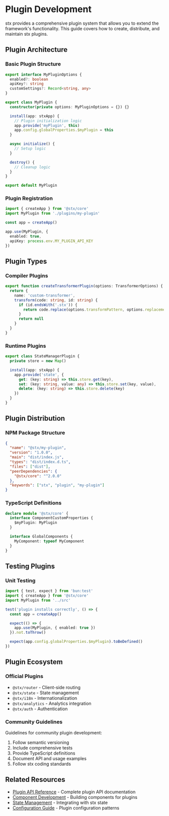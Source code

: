 # Plugin Development

stx provides a comprehensive plugin system that allows you to extend the framework's functionality. This guide covers how to create, distribute, and maintain stx plugins.

## Plugin Architecture

### Basic Plugin Structure

```typescript
export interface MyPluginOptions {
  enabled?: boolean
  apiKey?: string
  customSettings?: Record<string, any>
}

export class MyPlugin {
  constructor(private options: MyPluginOptions = {}) {}

  install(app: stxApp) {
    // Plugin initialization logic
    app.provide('myPlugin', this)
    app.config.globalProperties.$myPlugin = this
  }

  async initialize() {
    // Setup logic
  }

  destroy() {
    // Cleanup logic
  }
}

export default MyPlugin
```

### Plugin Registration

```typescript
import { createApp } from '@stx/core'
import MyPlugin from './plugins/my-plugin'

const app = createApp()

app.use(MyPlugin, {
  enabled: true,
  apiKey: process.env.MY_PLUGIN_API_KEY
})
```

## Plugin Types

### Compiler Plugins

```typescript
export function createTransformerPlugin(options: TransformerOptions) {
  return {
    name: 'custom-transformer',
    transform(code: string, id: string) {
      if (id.endsWith('.stx')) {
        return code.replace(options.transformPattern, options.replacement)
      }
      return null
    }
  }
}
```

### Runtime Plugins

```typescript
export class StateManagerPlugin {
  private store = new Map()

  install(app: stxApp) {
    app.provide('state', {
      get: (key: string) => this.store.get(key),
      set: (key: string, value: any) => this.store.set(key, value),
      delete: (key: string) => this.store.delete(key)
    })
  }
}
```

## Plugin Distribution

### NPM Package Structure

```json
{
  "name": "@stx/my-plugin",
  "version": "1.0.0",
  "main": "dist/index.js",
  "types": "dist/index.d.ts",
  "files": ["dist"],
  "peerDependencies": {
    "@stx/core": "^2.0.0"
  },
  "keywords": ["stx", "plugin", "my-plugin"]
}
```

### TypeScript Definitions

```typescript
declare module '@stx/core' {
  interface ComponentCustomProperties {
    $myPlugin: MyPlugin
  }

  interface GlobalComponents {
    MyComponent: typeof MyComponent
  }
}
```

## Testing Plugins

### Unit Testing

```typescript
import { test, expect } from 'bun:test'
import { createApp } from '@stx/core'
import MyPlugin from '../src'

test('plugin installs correctly', () => {
  const app = createApp()

  expect(() => {
    app.use(MyPlugin, { enabled: true })
  }).not.toThrow()

  expect(app.config.globalProperties.$myPlugin).toBeDefined()
})
```

## Plugin Ecosystem

### Official Plugins

- `@stx/router` - Client-side routing
- `@stx/state` - State management
- `@stx/i18n` - Internationalization
- `@stx/analytics` - Analytics integration
- `@stx/auth` - Authentication

### Community Guidelines

Guidelines for community plugin development:

1. Follow semantic versioning
2. Include comprehensive tests
3. Provide TypeScript definitions
4. Document API and usage examples
5. Follow stx coding standards

## Related Resources

- [Plugin API Reference](/api/plugins) - Complete plugin API documentation
- [Component Development](/guide/components) - Building components for plugins
- [State Management](/guide/state) - Integrating with stx state
- [Configuration Guide](/guide/config) - Plugin configuration patterns
